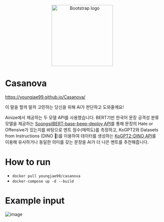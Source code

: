                                                                                                                                            
<p align="center">
  <a href="https://getbootstrap.com/">
    <img src="https://user-images.githubusercontent.com/6705096/128585646-0690663e-c1f9-4b54-b879-31449a089f35.png" alt="Bootstrap logo" width="200">
  </a>
</p>

# Casanova

https://youngjae99.github.io/Casanova/

이 말을 할까 말까 고민하는 당신을 위해 AI가 판단하고 도와줄께요!

Ainize에서 제공하는 두 모델 API를 사용했습니다. BERT기반 한국어 문장 공격성 분류 모델을 제공하는 [SoongsilBERT-base-beep-deploy API](https://ainize.ai/strutive07/SoongsilBERT-base-beep-deploy)를 통해 문장의 Hate or Offensive가 있는지를 바탕으로 멘트 점수(매력도)를 측정하고, KoGPT2와 Datasets from Instructions (DINO 🦕)를 이용하여 데이터를 생성하는 [KoGPT2-DINO API](https://ainize.ai/fpem123/KoGPT2-DINO)를 이용해 유사하거나 동일한 의미를 갖는 문장을 AI가 더 나은 멘트를 추천해줍니다.


# How to run
- `docker pull youngjae99/casanova`
- `docker-compose up -d --build`

# Example input

![image](https://user-images.githubusercontent.com/6705096/128650417-317977ac-d989-4f27-b3a7-851b30e2a241.png)

